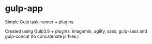 # gulp-app
Simple Gulp task-runner + plugins. 

Created using Gulp3.9 + plugins: imagemin, uglify, sass, gulp-sass and gulp-concat (to concatenate js files.)
